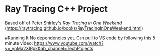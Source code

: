 # Ray Tracing C++ Project

Based off of Peter Shirley's *Ray Tracing in One Weekend* (https://raytracing.github.io/books/RayTracingInOneWeekend.html) 

#Running It
No dependencies yet.
Can pull to VS code by following this 5 minute video: https://www.youtube.com/watch?v=_ynMa2XlRgk&ab_channel=TechProjects

